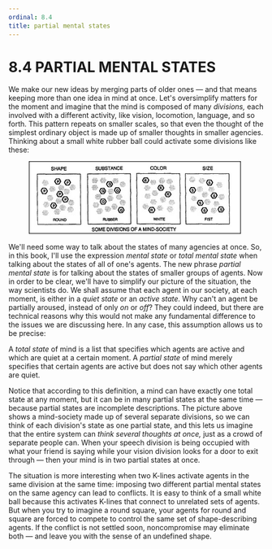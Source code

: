 ```yaml
---
ordinal: 8.4
title: partial mental states
---
```


# 8.4 PARTIAL MENTAL STATES 

<p>We make our new ideas by merging parts of older ones &mdash; and that means keeping more than one idea in mind at once. Let's oversimplify matters for the moment and imagine that the mind is composed of many <em>divisions,</em> each involved with a different activity, like vision, locomotion, language, and so forth. This pattern repeats on smaller scales, so that even the thought of the simplest ordinary object is made up of smaller thoughts in smaller agencies. Thinking about a small white rubber ball could activate some divisions like these:</p>
<figure><img src="../images/ch8/8-4.png"/></figure>
<p>We'll need some way to talk about the states of many agencies at once. So, in this book, I'll use the expression <em>mental state</em> or <em>total mental state</em> when talking about the states of all of one's agents. The new phrase <em>partial mental state</em> is for talking about the states of smaller groups of agents. Now in order to be clear, we'll have to simplify our picture of the situation, the way scientists do. We shall assume that each agent in our society, at each moment, is either in a <em>quiet state</em> or an <em>active state.</em> Why can't an agent be partially aroused, instead of only <em>on</em> or <em>off</em>? They could indeed, but there are technical reasons why this would not make any fundamental difference to the issues we are discussing here. In any case, this assumption allows us to be precise:</p>
<p>A <em>total state</em> of mind is a list that specifies which agents are active and which are quiet at a certain moment. A <em>partial state</em> of mind merely specifies that certain agents are active but does not say which other agents are quiet.</p>
<p>Notice that according to this definition, a mind can have exactly one total state at any moment, but it can be in many partial states at the same time &mdash; because partial states are incomplete descriptions. The picture above shows a mind-society made up of several separate divisions, so we can think of each division's state as one partial state, and this lets us imagine that the entire system can <em>think several thoughts at once,</em> just as a crowd of separate people can. When your speech division is being occupied with what your friend is saying while your vision division looks for a door to exit through &mdash; then your mind is in two partial states at once.</p>
<p>The situation is more interesting when two K-lines activate agents in the same division at the same time: imposing two different partial mental states on the same agency can lead to conflicts. It is easy to think of a small white ball because this activates K-lines that connect to unrelated sets of agents. But when you try to imagine a round square, your agents for round and square are forced to compete to control the same set of shape-describing agents. If the conflict is not settled soon, noncompromise may eliminate both &mdash; and leave you with the sense of an undefined shape.</p>